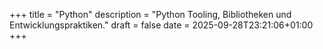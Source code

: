 +++
title = "Python"
description = "Python Tooling, Bibliotheken und Entwicklungspraktiken."
draft = false
date = 2025-09-28T23:21:06+01:00
+++